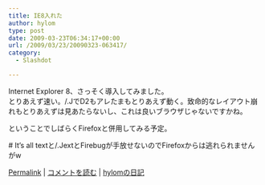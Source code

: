 ```yaml
---
title: IE8入れた
author: hylom
type: post
date: 2009-03-23T06:34:17+00:00
url: /2009/03/23/20090323-063417/
category:
  - Slashdot

---
```

Internet Explorer 8、さっそく導入してみました。     
とりあえず速い。/.JでD2もアレたまもとりあえず動く。致命的なレイアウト崩れもとりあえずは見あたらないし、これは良いブラウザじゃないですかね。 </br>

ということでしばらくFirefoxと併用してみる予定。

\# It&#8217;s all textと/.JextとFirebugが手放せないのでFirefoxからは逃れられませんがw

  [Permalink][1] |   [コメントを読む][2] |   [hylomの日記][3]

 [1]: http://slashdot.jp/~hylom/journal/470991
 [2]: http://slashdot.jp/~hylom/journal/470991#acomments
 [3]: http://slashdot.jp/~hylom/journal/

